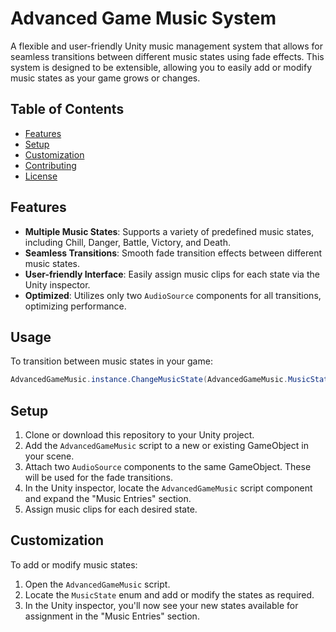 # Advanced Game Music System

A flexible and user-friendly Unity music management system that allows for seamless transitions between different music states using fade effects. This system is designed to be extensible, allowing you to easily add or modify music states as your game grows or changes.

## Table of Contents

- [Features](#features)
- [Setup](#setup)
- [Customization](#customization)
- [Contributing](#contributing)
- [License](#license)

## Features

- **Multiple Music States**: Supports a variety of predefined music states, including Chill, Danger, Battle, Victory, and Death.
- **Seamless Transitions**: Smooth fade transition effects between different music states.
- **User-friendly Interface**: Easily assign music clips for each state via the Unity inspector.
- **Optimized**: Utilizes only two `AudioSource` components for all transitions, optimizing performance.

## Usage

To transition between music states in your game:

```csharp
AdvancedGameMusic.instance.ChangeMusicState(AdvancedGameMusic.MusicState.Danger);
```

## Setup

1. Clone or download this repository to your Unity project.
2. Add the `AdvancedGameMusic` script to a new or existing GameObject in your scene.
3. Attach two `AudioSource` components to the same GameObject. These will be used for the fade transitions.
4. In the Unity inspector, locate the `AdvancedGameMusic` script component and expand the "Music Entries" section.
5. Assign music clips for each desired state.

## Customization

To add or modify music states:

1. Open the `AdvancedGameMusic` script.
2. Locate the `MusicState` enum and add or modify the states as required.
3. In the Unity inspector, you'll now see your new states available for assignment in the "Music Entries" section.
